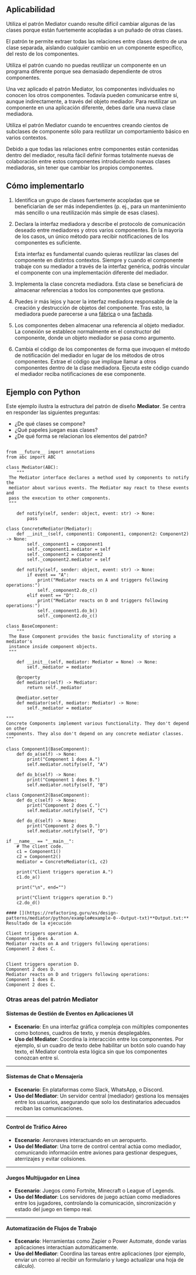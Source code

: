 
## Aplicabilidad

Utiliza el patrón Mediator cuando resulte difícil cambiar algunas de las clases porque están fuertemente acopladas a un puñado de otras clases.

El patrón te permite extraer todas las relaciones entre clases dentro de una clase separada, aislando cualquier cambio en un componente específico, del resto de los componentes.

Utiliza el patrón cuando no puedas reutilizar un componente en un programa diferente porque sea demasiado dependiente de otros componentes.

Una vez aplicado el patrón Mediator, los componentes individuales no conocen los otros componentes. Todavía pueden comunicarse entre sí, aunque indirectamente, a través del objeto mediador. Para reutilizar un componente en una aplicación diferente, debes darle una nueva clase mediadora.

Utiliza el patrón Mediator cuando te encuentres creando cientos de subclases de componente sólo para reutilizar un comportamiento básico en varios contextos.

Debido a que todas las relaciones entre componentes están contenidas dentro del mediador, resulta fácil definir formas totalmente nuevas de colaboración entre estos componentes introduciendo nuevas clases mediadoras, sin tener que cambiar los propios componentes.

## Cómo implementarlo

1.  Identifica un grupo de clases fuertemente acopladas que se beneficiarían de ser más independientes (p. ej., para un mantenimiento más sencillo o una reutilización más simple de esas clases).
    
2.  Declara la interfaz mediadora y describe el protocolo de comunicación deseado entre mediadores y otros varios componentes. En la mayoría de los casos, un único método para recibir notificaciones de los componentes es suficiente.
    
    Esta interfaz es fundamental cuando quieras reutilizar las clases del componente en distintos contextos. Siempre y cuando el componente trabaje con su mediador a través de la interfaz genérica, podrás vincular el componente con una implementación diferente del mediador.
    
3.  Implementa la clase concreta mediadora. Esta clase se beneficiará de almacenar referencias a todos los componentes que gestiona.
    
4.  Puedes ir más lejos y hacer la interfaz mediadora responsable de la creación y destrucción de objetos del componente. Tras esto, la mediadora puede parecerse a una  [fábrica](https://refactoring.guru/es/design-patterns/abstract-factory)  o una  [fachada](https://refactoring.guru/es/design-patterns/facade).
    
5.  Los componentes deben almacenar una referencia al objeto mediador. La conexión se establece normalmente en el constructor del componente, donde un objeto mediador se pasa como argumento.
    
6.  Cambia el código de los componentes de forma que invoquen el método de notificación del mediador en lugar de los métodos de otros componentes. Extrae el código que implique llamar a otros componentes dentro de la clase mediadora. Ejecuta este código cuando el mediador reciba notificaciones de ese componente.


## Ejemplo con Python 

Este ejemplo ilustra la estructura del patrón de diseño  **Mediator**. Se centra en responder las siguientes preguntas:

-   ¿De qué clases se compone?
-   ¿Qué papeles juegan esas clases?
-   ¿De qué forma se relacionan los elementos del patrón?
```

from __future__ import annotations
from abc import ABC

class Mediator(ABC):
    """
 The Mediator interface declares a method used by components to notify the
 mediator about various events. The Mediator may react to these events and
 pass the execution to other components.
 """

    def notify(self, sender: object, event: str) -> None:
        pass

class ConcreteMediator(Mediator):
    def __init__(self, component1: Component1, component2: Component2) -> None:
        self._component1 = component1
        self._component1.mediator = self
        self._component2 = component2
        self._component2.mediator = self

    def notify(self, sender: object, event: str) -> None:
        if event == "A":
            print("Mediator reacts on A and triggers following operations:")
            self._component2.do_c()
        elif event == "D":
            print("Mediator reacts on D and triggers following operations:")
            self._component1.do_b()
            self._component2.do_c()

class BaseComponent:
    """
 The Base Component provides the basic functionality of storing a mediator's
 instance inside component objects.
 """

    def __init__(self, mediator: Mediator = None) -> None:
        self._mediator = mediator

    @property
    def mediator(self) -> Mediator:
        return self._mediator

    @mediator.setter
    def mediator(self, mediator: Mediator) -> None:
        self._mediator = mediator

"""
Concrete Components implement various functionality. They don't depend on other
components. They also don't depend on any concrete mediator classes.
"""

class Component1(BaseComponent):
    def do_a(self) -> None:
        print("Component 1 does A.")
        self.mediator.notify(self, "A")

    def do_b(self) -> None:
        print("Component 1 does B.")
        self.mediator.notify(self, "B")

class Component2(BaseComponent):
    def do_c(self) -> None:
        print("Component 2 does C.")
        self.mediator.notify(self, "C")

    def do_d(self) -> None:
        print("Component 2 does D.")
        self.mediator.notify(self, "D")

if __name__ == "__main__":
    # The client code.
    c1 = Component1()
    c2 = Component2()
    mediator = ConcreteMediator(c1, c2)

    print("Client triggers operation A.")
    c1.do_a()

    print("\n", end="")

    print("Client triggers operation D.")
    c2.do_d()

#### [](https://refactoring.guru/es/design-patterns/mediator/python/example#example-0--Output-txt)**Output.txt:**  Resultado de la ejecución

Client triggers operation A.
Component 1 does A.
Mediator reacts on A and triggers following operations:
Component 2 does C.


Client triggers operation D.
Component 2 does D.
Mediator reacts on D and triggers following operations:
Component 1 does B.
Component 2 does C.

```



### **Otras areas del patrón Mediator**

####  **Sistemas de Gestión de Eventos en Aplicaciones UI**

-   **Escenario**: En una interfaz gráfica compleja con múltiples componentes como botones, cuadros de texto, y menús desplegables.
-   **Uso del Mediator**: Coordina la interacción entre los componentes. Por ejemplo, si un cuadro de texto debe habilitar un botón solo cuando hay texto, el Mediator controla esta lógica sin que los componentes conozcan entre sí.

----------

#### **Sistemas de Chat o Mensajería**

-   **Escenario**: En plataformas como Slack, WhatsApp, o Discord.
-   **Uso del Mediator**: Un servidor central (mediador) gestiona los mensajes entre los usuarios, asegurando que solo los destinatarios adecuados reciban las comunicaciones.

----------

####  **Control de Tráfico Aéreo**

-   **Escenario**: Aeronaves interactuando en un aeropuerto.
-   **Uso del Mediator**: Una torre de control central actúa como mediador, comunicando información entre aviones para gestionar despegues, aterrizajes y evitar colisiones.

----------

####  **Juegos Multijugador en Línea**

-   **Escenario**: Juegos como Fortnite, Minecraft o League of Legends.
-   **Uso del Mediator**: Los servidores de juego actúan como mediadores entre los jugadores, controlando la comunicación, sincronización y estado del juego en tiempo real.

----------

#### **Automatización de Flujos de Trabajo**

-   **Escenario**: Herramientas como Zapier o Power Automate, donde varias aplicaciones interactúan automáticamente.
-   **Uso del Mediator**: Coordina las tareas entre aplicaciones (por ejemplo, enviar un correo al recibir un formulario y luego actualizar una hoja de cálculo).